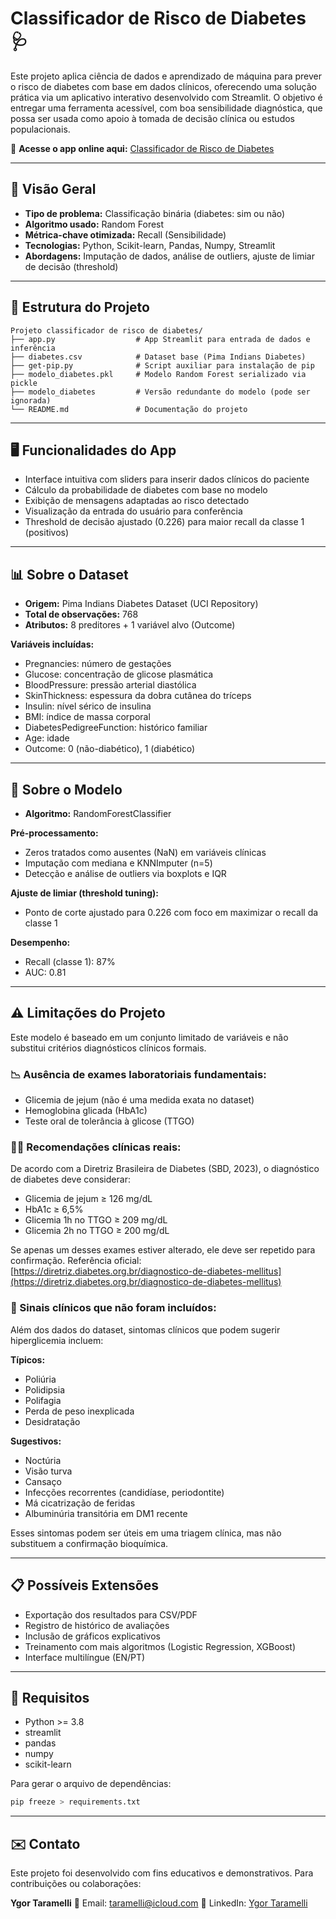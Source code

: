 # Classificador de Risco de Diabetes 🩺

Este projeto aplica ciência de dados e aprendizado de máquina para prever o risco de diabetes com base em dados clínicos, oferecendo uma solução prática via um aplicativo interativo desenvolvido com Streamlit. O objetivo é entregar uma ferramenta acessível, com boa sensibilidade diagnóstica, que possa ser usada como apoio à tomada de decisão clínica ou estudos populacionais.

🔗 **Acesse o app online aqui:** [Classificador de Risco de Diabetes](https://taramelli13-projeto-classificador-de-risco-de-diabet-app-0wlg3j.streamlit.app/)

---

## 🧠 Visão Geral

* **Tipo de problema:** Classificação binária (diabetes: sim ou não)
* **Algoritmo usado:** Random Forest
* **Métrica-chave otimizada:** Recall (Sensibilidade)
* **Tecnologias:** Python, Scikit-learn, Pandas, Numpy, Streamlit
* **Abordagens:** Imputação de dados, análise de outliers, ajuste de limiar de decisão (threshold)

---

## 📂 Estrutura do Projeto

```
Projeto classificador de risco de diabetes/
├── app.py                  # App Streamlit para entrada de dados e inferência
├── diabetes.csv            # Dataset base (Pima Indians Diabetes)
├── get-pip.py              # Script auxiliar para instalação de pip
├── modelo_diabetes.pkl     # Modelo Random Forest serializado via pickle
├── modelo_diabetes         # Versão redundante do modelo (pode ser ignorada)
└── README.md               # Documentação do projeto
```

---

## 🖥️ Funcionalidades do App

* Interface intuitiva com sliders para inserir dados clínicos do paciente
* Cálculo da probabilidade de diabetes com base no modelo
* Exibição de mensagens adaptadas ao risco detectado
* Visualização da entrada do usuário para conferência
* Threshold de decisão ajustado (0.226) para maior recall da classe 1 (positivos)

---

## 📊 Sobre o Dataset

* **Origem:** Pima Indians Diabetes Dataset (UCI Repository)
* **Total de observações:** 768
* **Atributos:** 8 preditores + 1 variável alvo (Outcome)

**Variáveis incluídas:**

* Pregnancies: número de gestações
* Glucose: concentração de glicose plasmática
* BloodPressure: pressão arterial diastólica
* SkinThickness: espessura da dobra cutânea do tríceps
* Insulin: nível sérico de insulina
* BMI: índice de massa corporal
* DiabetesPedigreeFunction: histórico familiar
* Age: idade
* Outcome: 0 (não-diabético), 1 (diabético)

---

## 🧪 Sobre o Modelo

* **Algoritmo:** RandomForestClassifier

**Pré-processamento:**

* Zeros tratados como ausentes (NaN) em variáveis clínicas
* Imputação com mediana e KNNImputer (n=5)
* Detecção e análise de outliers via boxplots e IQR

**Ajuste de limiar (threshold tuning):**

* Ponto de corte ajustado para 0.226 com foco em maximizar o recall da classe 1

**Desempenho:**

* Recall (classe 1): 87%
* AUC: 0.81

---

## ⚠️ Limitações do Projeto

Este modelo é baseado em um conjunto limitado de variáveis e não substitui critérios diagnósticos clínicos formais.

### 📉 Ausência de exames laboratoriais fundamentais:

* Glicemia de jejum (não é uma medida exata no dataset)
* Hemoglobina glicada (HbA1c)
* Teste oral de tolerância à glicose (TTGO)

### 👩‍⚕️ Recomendações clínicas reais:

De acordo com a Diretriz Brasileira de Diabetes (SBD, 2023), o diagnóstico de diabetes deve considerar:

* Glicemia de jejum ≥ 126 mg/dL
* HbA1c ≥ 6,5%
* Glicemia 1h no TTGO ≥ 209 mg/dL
* Glicemia 2h no TTGO ≥ 200 mg/dL

Se apenas um desses exames estiver alterado, ele deve ser repetido para confirmação.
Referência oficial: [https://diretriz.diabetes.org.br/diagnostico-de-diabetes-mellitus](https://diretriz.diabetes.org.br/diagnostico-de-diabetes-mellitus)

### 📌 Sinais clínicos que não foram incluídos:

Além dos dados do dataset, sintomas clínicos que podem sugerir hiperglicemia incluem:

**Típicos:**

* Poliúria
* Polidipsia
* Polifagia
* Perda de peso inexplicada
* Desidratação

**Sugestivos:**

* Noctúria
* Visão turva
* Cansaço
* Infecções recorrentes (candidíase, periodontite)
* Má cicatrização de feridas
* Albuminúria transitória em DM1 recente

Esses sintomas podem ser úteis em uma triagem clínica, mas não substituem a confirmação bioquímica.

---

## 📋 Possíveis Extensões

* Exportação dos resultados para CSV/PDF
* Registro de histórico de avaliações
* Inclusão de gráficos explicativos
* Treinamento com mais algoritmos (Logistic Regression, XGBoost)
* Interface multilíngue (EN/PT)

---

## 📎 Requisitos

* Python >= 3.8
* streamlit
* pandas
* numpy
* scikit-learn

Para gerar o arquivo de dependências:

```bash
pip freeze > requirements.txt
```

---

## ✉️ Contato

Este projeto foi desenvolvido com fins educativos e demonstrativos. Para contribuições ou colaborações:

**Ygor Taramelli**
📧 Email: [taramelli@icloud.com](mailto:taramelli@icloud.com)
🔗 LinkedIn: [Ygor Taramelli](https://www.linkedin.com/in/ygor-taramelli-03a859359/)

